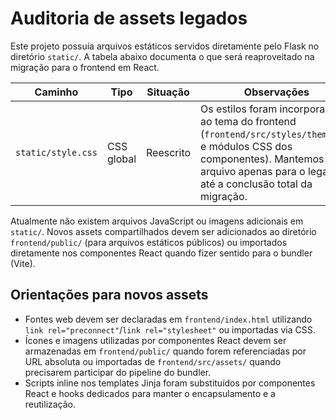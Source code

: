 # Auditoria de assets legados

Este projeto possuía arquivos estáticos servidos diretamente pelo Flask no diretório `static/`. A tabela abaixo documenta o que será reaproveitado na migração para o frontend em React.

| Caminho | Tipo | Situação | Observações |
| --- | --- | --- | --- |
| `static/style.css` | CSS global | Reescrito | Os estilos foram incorporados ao tema do frontend (`frontend/src/styles/theme.css` e módulos CSS dos componentes). Mantemos o arquivo apenas para o legado até a conclusão total da migração. |

Atualmente não existem arquivos JavaScript ou imagens adicionais em `static/`. Novos assets compartilhados devem ser adicionados ao diretório `frontend/public/` (para arquivos estáticos públicos) ou importados diretamente nos componentes React quando fizer sentido para o bundler (Vite).

## Orientações para novos assets

- Fontes web devem ser declaradas em `frontend/index.html` utilizando `link rel="preconnect"`/`link rel="stylesheet"` ou importadas via CSS.
- Ícones e imagens utilizadas por componentes React devem ser armazenadas em `frontend/public/` quando forem referenciadas por URL absoluta ou importadas de `frontend/src/assets/` quando precisarem participar do pipeline do bundler.
- Scripts inline nos templates Jinja foram substituídos por componentes React e hooks dedicados para manter o encapsulamento e a reutilização.
